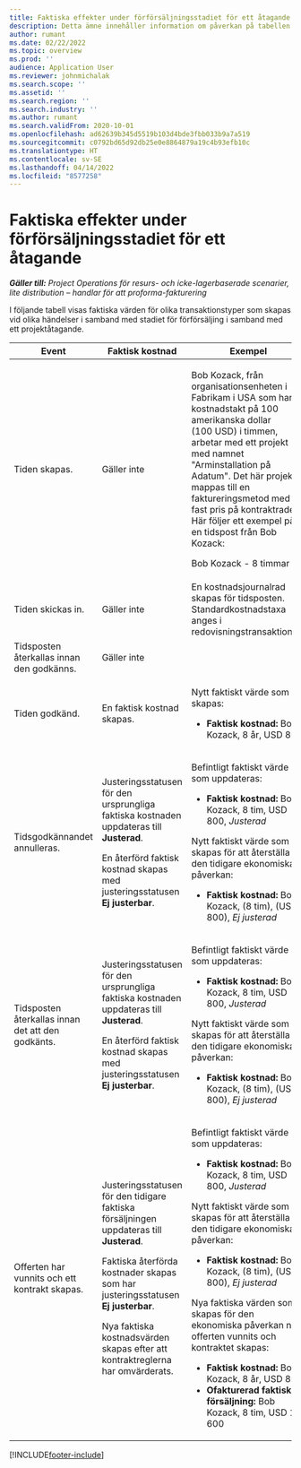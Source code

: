 ```yaml
---
title: Faktiska effekter under förförsäljningsstadiet för ett åtagande
description: Detta ämne innehåller information om påverkan på tabellen Faktiska värden vid olika händelser medan ett åtagande befinner sig i processen för förförsäljning i Microsoft Dynamics 365 Project Operations.
author: rumant
ms.date: 02/22/2022
ms.topic: overview
ms.prod: ''
audience: Application User
ms.reviewer: johnmichalak
ms.search.scope: ''
ms.assetid: ''
ms.search.region: ''
ms.search.industry: ''
ms.author: rumant
ms.search.validFrom: 2020-10-01
ms.openlocfilehash: ad62639b345d5519b103d4bde3fbb033b9a7a519
ms.sourcegitcommit: c0792bd65d92db25e0e8864879a19c4b93efb10c
ms.translationtype: HT
ms.contentlocale: sv-SE
ms.lasthandoff: 04/14/2022
ms.locfileid: "8577258"
---
```

# <a name="actuals-impact-during-the-pre-sales-stage-of-an-engagement"></a>Faktiska effekter under förförsäljningsstadiet för ett åtagande

_**Gäller till:** Project Operations för resurs- och icke-lagerbaserade scenarier, lite distribution – handlar för att proforma-fakturering_

I följande tabell visas faktiska värden för olika transaktionstyper som skapas vid olika händelser i samband med stadiet för förförsäljing i samband med ett projektåtagande.

| Event | Faktisk kostnad | Exempel |
|---|---|---|
| Tiden skapas. | Gäller inte | <p>Bob Kozack, från organisationsenheten i Fabrikam i USA som har en kostnadstakt på 100 amerikanska dollar (100 USD) i timmen, arbetar med ett projekt med namnet "Arminstallation på Adatum". Det här projektet mappas till en faktureringsmetod med fast pris på kontraktraden. Här följer ett exempel på en tidspost från Bob Kozack:</p><p>Bob Kozack - 8 timmar</p> |
| Tiden skickas in. | Gäller inte | En kostnadsjournalrad skapas för tidsposten. Standardkostnadstaxa anges i redovisningstransaktionen. |
| Tidsposten återkallas innan den godkänns. | Gäller inte | |
| Tiden godkänd. | En faktisk kostnad skapas. | <p>Nytt faktiskt värde som skapas:</p><ul><li>**Faktisk kostnad:** Bob Kozack, 8 år, USD 800</li></ul> |
| Tidsgodkännandet annulleras. | <p>Justeringsstatusen för den ursprungliga faktiska kostnaden uppdateras till **Justerad**.</p><p>En återförd faktisk kostnad skapas med justeringsstatusen **Ej justerbar**.</p> | <p>Befintligt faktiskt värde som uppdateras:</p><ul><li>**Faktisk kostnad:** Bob Kozack, 8 tim, USD 800, *Justerad*</li></ul><p>Nytt faktiskt värde som skapas för att återställa den tidigare ekonomiska påverkan:</p><ul><li>**Faktisk kostnad:** Bob Kozack, (8 tim), (USD 800), *Ej justerad*</li></ul> |
| Tidsposten återkallas innan det att den godkänts. | <p>Justeringsstatusen för den ursprungliga faktiska kostnaden uppdateras till **Justerad**.</p><p>En återförd faktisk kostnad skapas med justeringsstatusen **Ej justerbar**.</p> | <p>Befintligt faktiskt värde som uppdateras:</p><ul><li>**Faktisk kostnad:** Bob Kozack, 8 tim, USD 800, *Justerad*</li></ul><p>Nytt faktiskt värde som skapas för att återställa den tidigare ekonomiska påverkan:</p><ul><li>**Faktisk kostnad:** Bob Kozack, (8 tim), (USD 800), *Ej justerad*</li></ul> |
| Offerten har vunnits och ett kontrakt skapas. | <p>Justeringsstatusen för den tidigare faktiska försäljningen uppdateras till **Justerad**.</p><p>Faktiska återförda kostnader skapas som har justeringsstatusen **Ej justerbar**.</p><p>Nya faktiska kostnadsvärden skapas efter att kontraktreglerna har omvärderats.</p> | <p>Befintligt faktiskt värde som uppdateras:</p><ul><li>**Faktisk kostnad:** Bob Kozack, 8 tim, USD 800, *Justerad*</li></ul><p>Nytt faktiskt värde som skapas för att återställa den tidigare ekonomiska påverkan:</p><ul><li>**Faktisk kostnad:** Bob Kozack, (8 tim), (USD 800), *Ej justerad*</li></ul><p>Nya faktiska värden som skapas för den ekonomiska påverkan när offerten vunnits och kontraktet skapas:</p><ul><li>**Faktisk kostnad:** Bob Kozack, 8 år, USD 800</li><li>**Ofakturerad faktisk försäljning:** Bob Kozack, 8 tim, USD 1 600</li></ul> |

[!INCLUDE[footer-include](../includes/footer-banner.md)]
